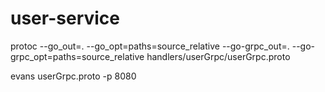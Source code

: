 # user-service

protoc --go_out=. --go_opt=paths=source_relative  --go-grpc_out=. --go-grpc_opt=paths=source_relative handlers/userGrpc/userGrpc.proto


evans userGrpc.proto -p 8080